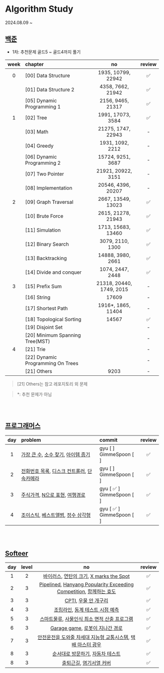 # Algorithm Study

2024.08.09 ~

## [백준](https://github.com/tony9402/baekjoon)

* 1차: 추천문제 골드5 ~ 골드4까지 풀기

| week | chapter                            |            no            | review |
|:----:|:-----------------------------------|:------------------------:|:------:|
|  0   | [00] Data Structure                |    1935, 10799, 22942    |   ✅    |
|      | [01] Data Structure 2              |    4358, 7662, 21942     |   ✅    |
|      | [05] Dynamic Programming 1         |    2156, 9465, 21317     |   ✅    |
|  1   | [02] Tree                          |    1991, 17073, 3584     |   ✅    |
|      | [03] Math                          |    21275, 1747, 22943    |   -    |
|      | [04] Greedy                        |     1931, 1092, 2212     |   -    |
|      | [06] Dynamic Programming 2         |    15724, 9251, 3687     |   -    |
|      | [07] Two Pointer	                  |    21921, 20922, 3151    |   -    |
|      | [08] Implementation                |    20546, 4396, 20207    |   -    |
|  2   | [09] Graph Traversal               |    2667, 13549, 13023    |   ✅    |
|      | [10] Brute Force                   |    2615, 21278, 21943    |   ✅    |
|      | [11] Simulation                    |    1713, 15683, 13460    |   ✅    |
|      | [12] Binary Search                 |     3079, 2110, 1300     |   ✅    |
|      | [13] Backtracking                  |    14888, 3980, 2661     |   ✅    |
|      | [14] Divide and conquer            |     1074, 2447, 2448     |   ✅    |
|  3   | [15] Prefix Sum                    | 21318, 20440, 1749, 2015 |   -    |
|      | [16] String                        |          17609           |   -    |
|      | [17] Shortest Path                 |    1916*, 1865, 11404    |   -    |
|      | [18] Topological Sorting           |          14567           |    ✅    |
|      | [19] Disjoint Set                  |                          |   -    |
|      | [20] Minimum Spanning Tree(MST)    |                          |   -    |
|  4   | [21] Trie                          |                          |   -    |
|      | [22] 	Dynamic Programming On Trees |                          |   -    |
|      | [21] Others                        |           9203           |   -    |

> [21] Others는 참고 레포지토리 외 문제

> *: 추천 문제가 아님

<br>
<br>

## [프로그래머스](https://school.programmers.co.kr/learn/challenges?tab=algorithm_practice_kit)

| day | problem                                                                                                                                                                                                                           | commit                         | review |
|:---:|:----------------------------------------------------------------------------------------------------------------------------------------------------------------------------------------------------------------------------------|:-------------------------------|:------:|
|  1  | [가장 큰 수](https://school.programmers.co.kr/learn/courses/30/lessons/42746), [소수 찾기](https://school.programmers.co.kr/learn/courses/30/lessons/42839), [아이템 줍기](https://school.programmers.co.kr/learn/courses/30/lessons/87694)    | gyu [  ] <br> GimmeSpoon [  ]  |   ✅    |
|  2  | [전화번호 목록](https://school.programmers.co.kr/learn/courses/30/lessons/42577), [디스크 컨트롤러](https://school.programmers.co.kr/learn/courses/30/lessons/42627), [단속카메라](https://school.programmers.co.kr/learn/courses/30/lessons/42884) | gyu [  ] <br> GimmeSpoon [  ]  |   ✅    |
|  3  | [주식가격](https://school.programmers.co.kr/learn/courses/30/lessons/42584), [N으로 표현](https://school.programmers.co.kr/learn/courses/30/lessons/42895), [여행경로](https://school.programmers.co.kr/learn/courses/30/lessons/43164)       | gyu [ ✅ ] <br> GimmeSpoon [  ] |    ✅    |
|  4  | [조이스틱](https://school.programmers.co.kr/learn/courses/30/lessons/42860), [베스트앨범](https://school.programmers.co.kr/learn/courses/30/lessons/42579), [정수 삼각형](https://school.programmers.co.kr/learn/courses/30/lessons/43105)      | gyu [ ✅ ] <br> GimmeSpoon [  ]  |    ✅    |

<br>
<br>

## [Softeer](https://softeer.ai/practice)


| day | level |                                                                                    no                                                                                    |   review  |
|:---:|:-----:|:------------------------------------------------------------------------------------------------------------------------------------------------------------------------:|:---------:|
|  1  |   2   |                [바이러스](https://softeer.ai/practice/6284), [연탄의 크기](https://softeer.ai/practice/7628), [X marks the Spot](https://softeer.ai/practice/7703)                |     ✅     |
|  2  |   3   | [Pipelined](https://softeer.ai/practice/9496), [Hanyang Popularity Exceeding Competition](https://softeer.ai/practice/9495), [함께하는 효도](https://softeer.ai/practice/7727) |     ✅     |
|  3  |   3   |                                         [CPTI](https://softeer.ai/practice/11002), [우물 안 개구리](https://softeer.ai/practice/6289)                                          |     ✅     |
|  4  |   3   |                                        [조립라인](https://softeer.ai/practice/6287), [동계 테스트 시점 예측](https://softeer.ai/practice/6281)                                        |     ✅     |
|  5  |   3   |                                    [스마트물류](https://softeer.ai/practice/6279), [사물인식 최소 면적 산출 프로그램](https://softeer.ai/practice/6277)                                     |     ✅     |
|  6  |   3   |                                     [Garage game](https://softeer.ai/practice/6276), [로봇이 지나간 경로](https://softeer.ai/practice/6275)                                      |     ✅     |
|  7  |   3   |                                [안전운전을 도와줄 차세대 지능형 교통시스템](https://softeer.ai/practice/6274), [택배 마스터 광우](https://softeer.ai/practice/6273)                                |    ✅        |
|  8  |   3   |                                        [순서대로 방문하기](https://softeer.ai/practice/6246), [자동차 테스트](https://softeer.ai/practice/6247)                                        |    ✅        |
|  8  |   3   |                                            [출퇴근길](https://softeer.ai/practice/6248), [염기서열 커버](https://softeer.ai/practice/6249)                                             |    ✅        |





